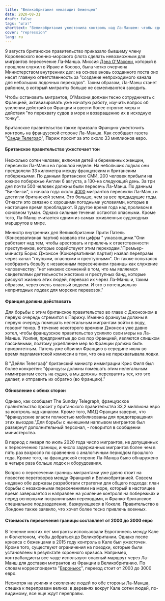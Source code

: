 ```yaml
---
title: "Великобритания ненавидит беженцев"
date: 2020-08-31
draft: false
tags: "штат"
shorttext: "Великобритания ужесточила контроль над Ла-Маншем: чтобы сделать его непроходимым, потребовалось бы более 30 миллионов евро."
cover: "repression"
lang: ru
---
```


9 августа британское правительство приказало бывшему члену Королевского военно-морского флота сделать невозможным для мигрантов пересечение Ла-Манша. Миссия [Дэна О'Махони](https://www.gov.uk/government/news/home-secretary-appoints-small-boat-commander "Home Secretary appoints small boat commander"), который в прошлом служил в Ираке и Косово, была четко очерчена Министерством внутренних дел: на основе вновь созданного поста оно несет главную ответственность за "создание непроходимого канала для небольших лодочных переходов". Таким образом, Ла-Манш станет районом, в который мигранты больше не осмеливаются заходить.

Чтобы остановить мигрантов, О'Махони должен тесно сотрудничать с Францией, активизировать уже начатую работу, изучить вопрос об усилении действий во Франции и ввести более строгие меры и действия "по перехвату судов в море и возвращению их в исходную точку".

Британское правительство также призвало Францию ужесточить контроль на французской стороне Ла-Манша. Как сообщает газета "[Санди Телеграф](https://www.telegraph.co.uk/politics/2020/08/08/french-ask-30m-police-channel/ "French demand £30m to stop migrants crossing Channel")", Париж просит за это около 33 миллионов евро.

#### Британское правительство ужесточает тон

Несколько сотен человек, включая детей и беременных женщин, пересекли Ла-Манш на прошлой неделе. На небольших лодках они преодолели 33 километра между французским и британским побережьями. По данным британских СМИ, 200 человек прибыли на южное побережье Англии 6 августа, а 130-на следующий день. За три дня почти 500 человек должны были пересечь Ла-Манш. По данным "Би-би-си", с начала года около [4000](https://www.bbc.com/news/world-europe-34208805 "Migrant crisis: Ireland to take in 4,000 refugees") мигрантов пересекли Ла-Манш и достигли британской земли. Это больше, чем за все предыдущие годы. Отчасти это связано с хорошими погодными условиями, которые в настоящее время преобладают. В другое время года над проливом в основном туман. Однако сильные течения остаются опасными. Кроме того, Ла-Манш считается одним из самых оживленных судоходных маршрутов в мире.

Министр внутренних дел Великобритании Прити Патель (Консервативная партия) назвала эти цифры " ужасающими."Они работают над тем, чтобы арестовать и привлечь к ответственности преступников, которые содействуют этим переходам."Премьер-министр Борис Джонсон (Консервативная партия) назвал переправы через канал "глупыми, опасными и преступными". Он также попытался изобразить борьбу с незаконным пересечением границы как служение человечеству: "нет никаких сомнений в том, что мы являемся свидетелями деятельности жестоких и преступных банд, которые рискуют жизнью этих людей, перевозя их через Ла-Манш и, таким образом, через очень опасный водоем. И это в потенциально непригодных лодках для морских перевозок."

#### Франция должна действовать

Для борьбы с этим британское правительство во главе с Джонсоном в первую очередь стремится к Парижу. Именно французы должны в первую очередь помешать нелегальным мигрантам войти в воду, говорит тенор. В течение некоторого времени Джонсон уже давно хотел, чтобы французское правительство усилило свои меры на Ла-Манше. Усилия, предпринятые до сих пор Францией, являются слишком пассивными, поэтому укрепление мер во Франции должно быть приоритетным. Патель уже обвинил Францию в середине июля во время парламентской комиссии в том, что она не перехватывала лодки.

В "Дейли Телеграф" британский министр иммиграции Крис Филп был более конкретен: "французы должны помешать этим нелегальным иммигрантам сесть на судно, а мы должны перехватить тех, кто это делает, и отправить их обратно (во Францию)."

#### Обновление с обеих сторон

Однако, как сообщает The Sunday Telegraph, французское правительство просит у британского правительства 33,2 миллиона евро за контроль над каналом. Кроме того, МИД Франции заверил, что "французские власти полностью мобилизованы для предотвращения этих выездов."Для борьбы с нынешним наплывом мигрантов был развернут дополнительный персонал, - говорится в сообщении министерства.

В период с января по июль 2020 года число мигрантов, не допущенных к пересечению границы, и число задержанных мигрантов более чем в пять раз возросло по сравнению с аналогичным периодом прошлого года. Кроме того, на французской стороне Ла-Манша было обнаружено в четыре раза больше лодок и оборудования.

Вопрос о пересечении границы мигрантами уже давно стоит на повестке переговоров между Францией и Великобританией. Совсем недавно обе державы разработали стратегии для общего подхода: план борьбы с незаконными пересечениями на море, который в настоящее время завершается и направлен на усиление контроля на побережьях и перед основными пограничными переходами, и Франко-британское специальное подразделение, базирующееся в Кокеле. Правительство в Лондоне также заявило, что хочет более тесно привлечь военных.

#### Стоимость пересечения границы составляет от 2000 до 3000 евро

В течение многих лет мигранты использовали Евротоннель между Кале и Фолкстоном, чтобы добраться до Великобритании. Однако после кризиса с беженцами в 2015 году контроль в Кале был ужесточен. Кроме того, существуют ограничения на поездки, которые были установлены в результате коронного кризиса. Например, контрабандисты все чаще используют опасный маршрут через Ла-Манш для доставки мигрантов из Франции в Великобританию. По словам корреспондента "[Евроньюс](https://www.euronews.com/tag/calais "CALAIS")", переезд стоит от 2000 до 3000 евро.

Несмотря на усилия и скопление людей по обе стороны Ла-Манша, спешка к переправам велика: в деревнях вокруг Кале сотни людей, по-видимому, все еще ждут переправы.
